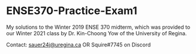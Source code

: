 # ENSE370-Practice-Exam1

My solutions to the Winter 2019 ENSE 370 midterm, which was provided to our Winter 2021 class by Dr. Kin-Choong Yow of the University of Regina.

Contact: sauer24j@uregina.ca OR Squire#7745 on Discord
